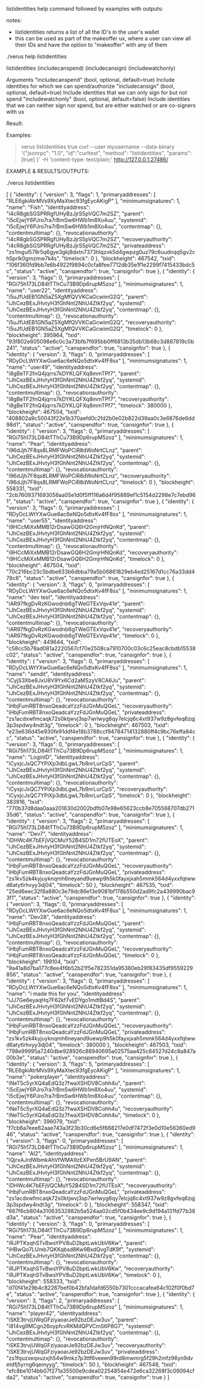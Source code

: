 listidentities help command followed by examples with outputs:

notes:
- listidentities returns a list of all the ID's in the user's wallet
- this can be used as part of the makeoffer ux, where a user can view all their IDs and have the option to "makeoffer" with any of them


./verus help listidentities

listidentities (includecanspend) (includecansign) (includewatchonly)



Arguments
    "includecanspend"    (bool, optional, default=true)    Include identities for which we can spend/authorize
    "includecansign"     (bool, optional, default=true)    Include identities that we can only sign for but not spend
    "includewatchonly"   (bool, optional, default=false)   Include identities that we can neither sign nor spend, but are either watched or are co-signers with us

Result:

Examples:
> verus listidentities true
> curl --user myusername --data-binary '{"jsonrpc": "1.0", "id":"curltest", "method": "listidentities", "params": [true] }' -H 'content-type: text/plain;' http://127.0.0.1:27486/



EXAMPLE & RESULTS/OUTPUTS:


./verus listidentities

[
  {
    "identity": {
      "version": 3,
      "flags": 1,
      "primaryaddresses": [
        "RLE6gkiAtrMVs9XyMaXtec93fgEycAKigP"
      ],
      "minimumsignatures": 1,
      "name": "Fish",
      "identityaddress": "i4cR8gbSGSPRRgfUHyBzJjrS5pVQC7m2SZ",
      "parent": "i5cEjwjY6PJro7ra7rBmSw6HWb1m8Xo4uu",
      "systemid": "i5cEjwjY6PJro7ra7rBmSw6HWb1m8Xo4uu",
      "contentmap": {},
      "contentmultimap": {},
      "revocationauthority": "i4cR8gbSGSPRRgfUHyBzJjrS5pVQC7m2SZ",
      "recoveryauthority": "i4cR8gbSGSPRRgfUHyBzJjrS5pVQC7m2SZ",
      "privateaddress": "zs1mgul578r5q6gye3gkj8dxtn7373hlqzvk5d4gwpzg0uz79c6uudnqq5gv2ch5prlk0gmzmw7k4s",
      "timelock": 0
    },
    "blockheight": 467542,
    "txid": "106f360fd9bb7e6b4922f9894c0cfa8fee7712db35e1f1e2299f7415433bdc5c",
    "status": "active",
    "canspendfor": true,
    "cansignfor": true
  },
  {
    "identity": {
      "version": 3,
      "flags": 0,
      "primaryaddresses": [
        "RGi75h173LD84tTThCu73B9Dp6rupM5zoz"
      ],
      "minimumsignatures": 1,
      "name": "user22",
      "identityaddress": "i5uJfUdEB1GN5aZ5XgMfQVVKCaGcwimG2Q",
      "parent": "iJhCezBExJHvtyH3fGhNnt2NhU4Ztkf2yq",
      "systemid": "iJhCezBExJHvtyH3fGhNnt2NhU4Ztkf2yq",
      "contentmap": {},
      "contentmultimap": {},
      "revocationauthority": "i5uJfUdEB1GN5aZ5XgMfQVVKCaGcwimG2Q",
      "recoveryauthority": "i5uJfUdEB1GN5aZ5XgMfQVVKCaGcwimG2Q",
      "timelock": 0
    },
    "blockheight": 395964,
    "txid": "93f802e605098e6c0c3a73bfb7f695bb0ff6813b35db13b68c3d887819c0b241",
    "status": "active",
    "canspendfor": true,
    "cansignfor": true
  },
  {
    "identity": {
      "version": 3,
      "flags": 0,
      "primaryaddresses": [
        "RDyDcLWtYXwGue6ac6eNQo5dtxKv4fF8ss"
      ],
      "minimumsignatures": 1,
      "name": "user49",
      "identityaddress": "i8gBeTF2fnQ4jqrrs7kDYKLQFXq8mmTPf7",
      "parent": "iJhCezBExJHvtyH3fGhNnt2NhU4Ztkf2yq",
      "systemid": "iJhCezBExJHvtyH3fGhNnt2NhU4Ztkf2yq",
      "contentmap": {},
      "contentmultimap": {},
      "revocationauthority": "i8gBeTF2fnQ4jqrrs7kDYKLQFXq8mmTPf7",
      "recoveryauthority": "i8gBeTF2fnQ4jqrrs7kDYKLQFXq8mmTPf7",
      "timelock": 380000
    },
    "blockheight": 467504,
    "txid": "408802a9c50043f22e1b370aefd0c2fd2b0e02b822d39aa0c3e6876de6dd98d1",
    "status": "active",
    "canspendfor": true,
    "cansignfor": true
  },
  {
    "identity": {
      "version": 3,
      "flags": 0,
      "primaryaddresses": [
        "RGi75h173LD84tTThCu73B9Dp6rupM5zoz"
      ],
      "minimumsignatures": 1,
      "name": "Pear",
      "identityaddress": "i96dJjh7F8qs8LRMFWoPCiR8dWoNrtCLnz",
      "parent": "iJhCezBExJHvtyH3fGhNnt2NhU4Ztkf2yq",
      "systemid": "iJhCezBExJHvtyH3fGhNnt2NhU4Ztkf2yq",
      "contentmap": {},
      "contentmultimap": {},
      "revocationauthority": "i96dJjh7F8qs8LRMFWoPCiR8dWoNrtCLnz",
      "recoveryauthority": "i96dJjh7F8qs8LRMFWoPCiR8dWoNrtCLnz",
      "timelock": 0
    },
    "blockheight": 558331,
    "txid": "2cb7609371693056aa05e1d0f5ff116a6d4f95889ef1c5154d2298e7c7ebd961",
    "status": "active",
    "canspendfor": true,
    "cansignfor": true
  },
  {
    "identity": {
      "version": 3,
      "flags": 0,
      "primaryaddresses": [
        "RDyDcLWtYXwGue6ac6eNQo5dtxKv4fF8ss"
      ],
      "minimumsignatures": 1,
      "name": "user55",
      "identityaddress": "i9HCcMiXxMMB12rDsawGQ6H2GmjrHNQnKd",
      "parent": "iJhCezBExJHvtyH3fGhNnt2NhU4Ztkf2yq",
      "systemid": "iJhCezBExJHvtyH3fGhNnt2NhU4Ztkf2yq",
      "contentmap": {},
      "contentmultimap": {},
      "revocationauthority": "i9HCcMiXxMMB12rDsawGQ6H2GmjrHNQnKd",
      "recoveryauthority": "i9HCcMiXxMMB12rDsawGQ6H2GmjrHNQnKd",
      "timelock": 0
    },
    "blockheight": 467504,
    "txid": "70c216bc23c5bdbe633b6dbba79a5b06861829eb4ed25167d1cc76a33dd478c8",
    "status": "active",
    "canspendfor": true,
    "cansignfor": true
  },
  {
    "identity": {
      "version": 3,
      "flags": 0,
      "primaryaddresses": [
        "RDyDcLWtYXwGue6ac6eNQo5dtxKv4fF8ss"
      ],
      "minimumsignatures": 1,
      "name": "dev test",
      "identityaddress": "iAR97fkgDvRzKGwodnb6gTWeGTExVqv41e",
      "parent": "iJhCezBExJHvtyH3fGhNnt2NhU4Ztkf2yq",
      "systemid": "iJhCezBExJHvtyH3fGhNnt2NhU4Ztkf2yq",
      "contentmap": {},
      "contentmultimap": {},
      "revocationauthority": "iAR97fkgDvRzKGwodnb6gTWeGTExVqv41e",
      "recoveryauthority": "iAR97fkgDvRzKGwodnb6gTWeGTExVqv41e",
      "timelock": 0
    },
    "blockheight": 449644,
    "txid": "c58cc5b78ad081a2220567cf70e2508ca7910700c03c6c25eac8cbdb15538c02",
    "status": "active",
    "canspendfor": true,
    "cansignfor": true
  },
  {
    "identity": {
      "version": 3,
      "flags": 0,
      "primaryaddresses": [
        "RDyDcLWtYXwGue6ac6eNQo5dtxKv4fF8ss"
      ],
      "minimumsignatures": 1,
      "name": "sendit",
      "identityaddress": "iCyjS3Xbe8JxU8V9Yx6Cd2aMSzyV8CA6Ju",
      "parent": "iJhCezBExJHvtyH3fGhNnt2NhU4Ztkf2yq",
      "systemid": "iJhCezBExJHvtyH3fGhNnt2NhU4Ztkf2yq",
      "contentmap": {},
      "contentmultimap": {},
      "revocationauthority": "iHbjFumRBT8nxoQeadcaYzzFdJGnMuQGeL",
      "recoveryauthority": "iHbjFumRBT8nxoQeadcaYzzFdJGnMuQGeL",
      "privateaddress": "zs1acdxwfmcaqk72s0ktjwvj3sp7wrlwyg6qy7elcjq6c4xt937w9z8gvfeq6zqj3p3spdwy4ndt3g",
      "timelock": 0
    },
    "blockheight": 467503,
    "txid": "e23e636d45e930fe91ddf4e18b3788ccf94784714132880ff4c9bc76effa84cc",
    "status": "active",
    "canspendfor": true,
    "cansignfor": true
  },
  {
    "identity": {
      "version": 3,
      "flags": 0,
      "primaryaddresses": [
        "RGi75h173LD84tTThCu73B9Dp6rupM5zoz"
      ],
      "minimumsignatures": 1,
      "name": "LoginID",
      "identityaddress": "iCyxjcJsQC7YPiXp3dbLgwL7b8nrLurCpS",
      "parent": "iJhCezBExJHvtyH3fGhNnt2NhU4Ztkf2yq",
      "systemid": "iJhCezBExJHvtyH3fGhNnt2NhU4Ztkf2yq",
      "contentmap": {},
      "contentmultimap": {},
      "revocationauthority": "iCyxjcJsQC7YPiXp3dbLgwL7b8nrLurCpS",
      "recoveryauthority": "iCyxjcJsQC7YPiXp3dbLgwL7b8nrLurCpS",
      "timelock": 0
    },
    "blockheight": 383916,
    "txid": "770b37d8daa0aaa201630d2002bdfb07e98e65623ccb8e705568707db27135d6",
    "status": "active",
    "canspendfor": true,
    "cansignfor": true
  },
  {
    "identity": {
      "version": 3,
      "flags": 2,
      "primaryaddresses": [
        "RGi75h173LD84tTThCu73B9Dp6rupM5zoz"
      ],
      "minimumsignatures": 1,
      "name": "Dev7",
      "identityaddress": "iDHWc4K7bEFjVQCMuY52B4SD1m72fUTEoX",
      "parent": "iJhCezBExJHvtyH3fGhNnt2NhU4Ztkf2yq",
      "systemid": "iJhCezBExJHvtyH3fGhNnt2NhU4Ztkf2yq",
      "contentmap": {},
      "contentmultimap": {},
      "revocationauthority": "iHbjFumRBT8nxoQeadcaYzzFdJGnMuQGeL",
      "recoveryauthority": "iHbjFumRBT8nxoQeadcaYzzFdJGnMuQGeL",
      "privateaddress": "zs1kv5zk4kyjuyknqmh6neyand9uewp9h5k0fayxjxah5mmk564d4yxxfqtwwd6atytlrhvyy3dj04",
      "timelock": 50
    },
    "blockheight": 467535,
    "txid": "25ed6eec32f8a880c3e79dc86e13e9081bf178b550d2ad9fc2a439990bac93f1",
    "status": "active",
    "canspendfor": true,
    "cansignfor": true
  },
  {
    "identity": {
      "version": 3,
      "flags": 0,
      "primaryaddresses": [
        "RDyDcLWtYXwGue6ac6eNQo5dtxKv4fF8ss"
      ],
      "minimumsignatures": 1,
      "name": "Dev28",
      "identityaddress": "iHbjFumRBT8nxoQeadcaYzzFdJGnMuQGeL",
      "parent": "iJhCezBExJHvtyH3fGhNnt2NhU4Ztkf2yq",
      "systemid": "iJhCezBExJHvtyH3fGhNnt2NhU4Ztkf2yq",
      "contentmap": {},
      "contentmultimap": {},
      "revocationauthority": "iHbjFumRBT8nxoQeadcaYzzFdJGnMuQGeL",
      "recoveryauthority": "iHbjFumRBT8nxoQeadcaYzzFdJGnMuQGeL",
      "timelock": 0
    },
    "blockheight": 199104,
    "txid": "9a41a8d7ba177c8ee4f6b52b21f5e782351da95380eb29f83435df9559229856",
    "status": "active",
    "canspendfor": true,
    "cansignfor": true
  },
  {
    "identity": {
      "version": 3,
      "flags": 0,
      "primaryaddresses": [
        "RDyDcLWtYXwGue6ac6eNQo5dtxKv4fF8ss"
      ],
      "minimumsignatures": 1,
      "name": "i made this for you",
      "identityaddress": "iJJ7Ge6eyaqHq7F62kf7vEDYgo1mdtBd4S",
      "parent": "iJhCezBExJHvtyH3fGhNnt2NhU4Ztkf2yq",
      "systemid": "iJhCezBExJHvtyH3fGhNnt2NhU4Ztkf2yq",
      "contentmap": {},
      "contentmultimap": {},
      "revocationauthority": "iHbjFumRBT8nxoQeadcaYzzFdJGnMuQGeL",
      "recoveryauthority": "iHbjFumRBT8nxoQeadcaYzzFdJGnMuQGeL",
      "privateaddress": "zs1kv5zk4kyjuyknqmh6neyand9uewp9h5k0fayxjxah5mmk564d4yxxfqtwwd6atytlrhvyy3dj04",
      "timelock": 380000
    },
    "blockheight": 467503,
    "txid": "798e99995a7240dbe928926c88940695a02575aa425c84527d24c8a847a00b3e",
    "status": "active",
    "canspendfor": true,
    "cansignfor": true
  },
  {
    "identity": {
      "version": 3,
      "flags": 5,
      "primaryaddresses": [
        "RLE6gkiAtrMVs9XyMaXtec93fgEycAKigP"
      ],
      "minimumsignatures": 1,
      "name": "pokerplayer",
      "identityaddress": "iNeT5c5yrXQ4aEdQ3z7fwaXSHDV8Cohh4u",
      "parent": "i5cEjwjY6PJro7ra7rBmSw6HWb1m8Xo4uu",
      "systemid": "i5cEjwjY6PJro7ra7rBmSw6HWb1m8Xo4uu",
      "contentmap": {},
      "contentmultimap": {},
      "revocationauthority": "iNeT5c5yrXQ4aEdQ3z7fwaXSHDV8Cohh4u",
      "recoveryauthority": "iNeT5c5yrXQ4aEdQ3z7fwaXSHDV8Cohh4u",
      "timelock": 0
    },
    "blockheight": 396079,
    "txid": "f7cb6a7eee62aae743a3f23b30cd6e5f668217e0df7472f3e0d10e56360ed946",
    "status": "active",
    "canspendfor": true,
    "cansignfor": true
  },
  {
    "identity": {
      "version": 3,
      "flags": 0,
      "primaryaddresses": [
        "RGi75h173LD84tTThCu73B9Dp6rupM5zoz"
      ],
      "minimumsignatures": 1,
      "name": "AI2",
      "identityaddress": "iQjrxAJrdWbmkAhVfWMA9zEXPen5BrU9AN",
      "parent": "iJhCezBExJHvtyH3fGhNnt2NhU4Ztkf2yq",
      "systemid": "iJhCezBExJHvtyH3fGhNnt2NhU4Ztkf2yq",
      "contentmap": {},
      "contentmultimap": {},
      "revocationauthority": "iDHWc4K7bEFjVQCMuY52B4SD1m72fUTEoX",
      "recoveryauthority": "iHbjFumRBT8nxoQeadcaYzzFdJGnMuQGeL",
      "privateaddress": "zs1acdxwfmcaqk72s0ktjwvj3sp7wrlwyg6qy7elcjq6c4xt937w9z8gvfeq6zqj3p3spdwy4ndt3g",
      "timelock": 0
    },
    "blockheight": 558347,
    "txid": "667f6cb804a31063532882b5a524aa02cd5f0b434ee9c9d194a131fd77b38d3a",
    "status": "active",
    "canspendfor": true,
    "cansignfor": true
  },
  {
    "identity": {
      "version": 3,
      "flags": 0,
      "primaryaddresses": [
        "RGi75h173LD84tTThCu73B9Dp6rupM5zoz"
      ],
      "minimumsignatures": 1,
      "name": "Pear",
      "identityaddress": "iRJPTKsqhSTvBwsYPV8uD2bptLwkUbV6Kw",
      "parent": "iHBwQo7LUmb7QKKqbsd8Kw9BxdQvgTdK9f",
      "systemid": "iJhCezBExJHvtyH3fGhNnt2NhU4Ztkf2yq",
      "contentmap": {},
      "contentmultimap": {},
      "revocationauthority": "iRJPTKsqhSTvBwsYPV8uD2bptLwkUbV6Kw",
      "recoveryauthority": "iRJPTKsqhSTvBwsYPV8uD2bptLwkUbV6Kw",
      "timelock": 0
    },
    "blockheight": 558333,
    "txid": "d70f41e29b4c82267bef0b42bfa1dafd6550b7301cccacafea64c102f0f0bd7e",
    "status": "active",
    "canspendfor": true,
    "cansignfor": true
  },
  {
    "identity": {
      "version": 3,
      "flags": 2,
      "primaryaddresses": [
        "RGi75h173LD84tTThCu73B9Dp6rupM5zoz"
      ],
      "minimumsignatures": 1,
      "name": "player42",
      "identityaddress": "iSKE3trvjUWqGFziyaoarJe92bzDEJw3uv",
      "parent": "i814vg9MCgn26oypfcvRKMdQPVCmS6P8G7",
      "systemid": "iJhCezBExJHvtyH3fGhNnt2NhU4Ztkf2yq",
      "contentmap": {},
      "contentmultimap": {},
      "revocationauthority": "iSKE3trvjUWqGFziyaoarJe92bzDEJw3uv",
      "recoveryauthority": "iSKE3trvjUWqGFziyaoarJe92bzDEJw3uv",
      "privateaddress": "zs1fquzxeqxuzxjh54w9mkz7p3ttf6veeen99rd8mwmrg5f29h2mfz96yn9dvetdfj5yrng6qemyyg",
      "timelock": 50
    },
    "blockheight": 467548,
    "txid": "efc8be1014bb07f271a35500e9cdea02254854e472e6ca32268f3c09094cfda2",
    "status": "active",
    "canspendfor": true,
    "cansignfor": true
  }
]

